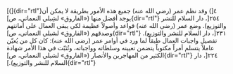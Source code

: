 [(]{dir="rtl"}٤[) وقد نظم عمر (رضي الله عنه) جميع هذه الأمور بطريقة لا
يمكن أن يوجد أفضل منها («الفاروق» لشِبلي النعماني، ص]{dir="rtl"} ٢٥٤[،
دار السلام للنشر والتوزيع). وضع عمر (رضي الله عنه) قواعد وأصولاً عظيمة
لكي يبقى العمال على أمانتهم وصدقهم («الفاروق» لشبلي النعماني،
ص]{dir="rtl"} ٢٣١[، دار السلام للنشر والتوزيع). تفصيل واجبات العمال طبقاً
لما ورد في أوامر عمر (رضي الله عنه): كان كل من يُعيّن عاملاً يتسلم أمراً
مكتوباً يتضمن تعيينه وسلطاته وواجباته، وتُثبّت في هذا الأمر شهادة الكثير من
المهاجرين والأنصار («الفاروق» لشبلي النعماني، ص]{dir="rtl"} ٢٢٤[، دار
السلام للنشر والتوزيع).]{dir="rtl"}
